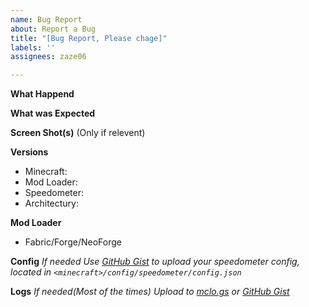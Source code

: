 ```yaml
---
name: Bug Report
about: Report a Bug
title: "[Bug Report, Please chage]"
labels: ''
assignees: zaze06

---
```


**What Happend**


**What was Expected**


**Screen Shot(s)**
(Only if relevent)

**Versions**
- Minecraft:
- Mod Loader:
- Speedometer:
- Architectury:

**Mod Loader**
- Fabric/Forge/NeoForge

**Config**
*If needed*
*Use [GitHub Gist](gist.gihub.com) to upload your speedometer config, located in `<minecraft>/config/speedometer/config.json`*

**Logs**
*If needed(Most of the times)*
*Upload to [mclo.gs](https://mclo.gs/) or [GitHub Gist](gist.gihub.com)*
